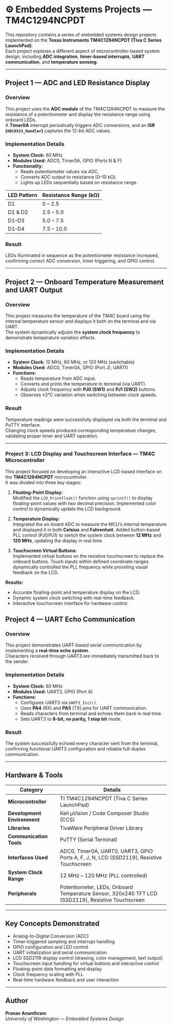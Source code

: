 # ⚙️ Embedded Systems Projects — TM4C1294NCPDT

This repository contains a series of embedded systems design projects implemented on the **Texas Instruments TM4C1294NCPDT (Tiva C Series LaunchPad)**.  
Each project explores a different aspect of microcontroller-based system design, including **ADC integration**, **timer-based interrupts**, **UART communication**, and **temperature sensing**.  

---

## **Project 1 — ADC and LED Resistance Display**

### **Overview**
This project uses the **ADC module** of the TM4C1294NCPDT to measure the resistance of a potentiometer and display the resistance range using onboard LEDs.  
A **Timer0A** interrupt periodically triggers ADC conversions, and an **ISR (`ADC0SS3_Handler`)** captures the 12-bit ADC values.

### **Implementation Details**
- **System Clock:** 60 MHz  
- **Modules Used:** ADC0, Timer0A, GPIO (Ports N & F)  
- **Functionality:**
  - Reads potentiometer values via ADC.
  - Converts ADC output to resistance (0–10 kΩ).
  - Lights up LEDs sequentially based on resistance range.

| LED Pattern | Resistance Range (kΩ) |
|--------------|------------------------|
| D1           | 0 – 2.5               |
| D1 & D2      | 2.5 – 5.0             |
| D1–D3        | 5.0 – 7.5             |
| D1–D4        | 7.5 – 10.0            |

### **Result**
LEDs illuminated in sequence as the potentiometer resistance increased, confirming correct ADC conversion, timer triggering, and GPIO control.

---

## **Project 2 — Onboard Temperature Measurement and UART Output**

### **Overview**
This project measures the temperature of the TM4C board using the internal temperature sensor and displays it both on the terminal and via UART.  
The system dynamically adjusts the **system clock frequency** to demonstrate temperature variation effects.

### **Implementation Details**
- **System Clock:** 12 MHz, 60 MHz, or 120 MHz (switchable)
- **Modules Used:** ADC0, Timer0A, GPIO (Port J), UART0  
- **Functions:**
  - Reads temperature from ADC input.
  - Converts and prints the temperature to terminal (via UART).
  - Adjusts clock frequency with **PJ0 (SW1)** and **PJ1 (SW2)** buttons.
  - Observes ±2°C variation when switching between clock speeds.

### **Result**
Temperature readings were successfully displayed via both the terminal and PuTTY interface.  
Changing clock speeds produced corresponding temperature changes, validating proper timer and UART operation.

---
### Project 3: LCD Display and Touchscreen Interface — TM4C Microcontroller

This project focused on developing an interactive LCD-based interface on the **TM4C1294NCPDT** microcontroller.  
It was divided into three key stages:

1. **Floating-Point Display:**  
   Modified the `LCD_PrintFloat()` function using `sprintf()` to display floating-point values with two decimal precision. Implemented color control to dynamically update the LCD background.

2. **Temperature Display:**  
   Integrated the on-board ADC to measure the MCU’s internal temperature and displayed it in both **Celsius** and **Fahrenheit**. Added button-based PLL control (PJ0/PJ1) to switch the system clock between **12 MHz** and **120 MHz**, updating the display in real time.

3. **Touchscreen Virtual Buttons:**  
   Implemented virtual buttons on the resistive touchscreen to replace the onboard buttons. Touch inputs within defined coordinate ranges dynamically controlled the PLL frequency while providing visual feedback on the LCD.

**Results:**

- Accurate floating-point and temperature display on the LCD.  
- Dynamic system clock switching with real-time feedback.  
- Interactive touchscreen interface for hardware control.

## **Project 4 — UART Echo Communication**

### **Overview**
This project demonstrates UART-based serial communication by implementing a **real-time echo system**.  
Characters received through UART3 are immediately transmitted back to the sender.

### **Implementation Details**
- **System Clock:** 60 MHz  
- **Modules Used:** UART3, GPIO (Port A)  
- **Functions:**
  - Configures UART3 via `UART3_Init()`.
  - Uses **PA4** (RX) and **PA5** (TX) pins for UART communication.
  - Reads characters from terminal and echoes them back in real time.
  - Sets UART3 to **8-bit, no parity, 1 stop bit** mode.

### **Result**
The system successfully echoed every character sent from the terminal, confirming functional UART3 configuration and reliable full-duplex communication.

---

## **Hardware & Tools**

| Category | Details |
|-----------|----------|
| **Microcontroller** | TI TM4C1294NCPDT (Tiva C Series LaunchPad) |
| **Development Environment** | Keil µVision / Code Composer Studio (CCS) |
| **Libraries** | TivaWare Peripheral Driver Library |
| **Communication Tools** | PuTTY (Serial Terminal) |
| **Interfaces Used** | ADC0, Timer0A, UART0, UART3, GPIO Ports A, F, J, N, LCD (SSD2119), Resistive Touchscreen |
| **System Clock Range** | 12 MHz – 120 MHz (PLL controlled) |
| **Peripherals** | Potentiometer, LEDs, Onboard Temperature Sensor, 320x240 TFT LCD (SSD2119), Resistive Touchscreen |

---

## **Key Concepts Demonstrated**
- Analog-to-Digital Conversion (ADC)  
- Timer-triggered sampling and interrupt handling  
- GPIO configuration and LED control  
- UART initialization and serial communication  
- LCD SSD2119 display control (drawing, color management, text output)  
- Touchscreen input handling for virtual buttons and interactive control 
- Floating-point data formatting and display  
- Clock frequency scaling with PLL  
- Real-time hardware feedback and user interaction  

---

## **Author**
**Pranav Ananthram**  
*University of Washington — Embedded Systems Design*  
